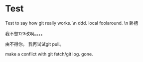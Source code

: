 # Test
Test to say how git really works.
\n
ddd. local foolaround.
\n
卧槽

我不想123改啊。。。。

由不得你。 我再试试git pull。

make a conflict with git fetch/git log.
gone.
